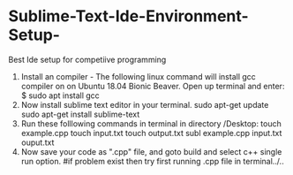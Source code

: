 # Sublime-Text-Ide-Environment-Setup-
Best Ide setup for competiive programming
1. Install an compiler - The following linux command will install gcc compiler on on Ubuntu 18.04 Bionic Beaver. Open up terminal and enter:
$ sudo apt install gcc
2. Now install sublime text editor in your terminal.
   sudo apt-get update
   sudo apt-get install sublime-text
4. Run these folllowing  commands in terminal in directory /Desktop:
   touch example.cpp
   touch input.txt
   touch output.txt
   subl example.cpp input.txt ouput.txt
5. Now  save your code as ".cpp" file, and goto  build and select c++ single run option.
#if problem exist then try first running .cpp file in terminal../..
 
